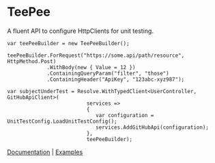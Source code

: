 # TeePee

A fluent API to configure HttpClients for unit testing.


```
var teePeeBuilder = new TeePeeBuilder();

teePeeBuilder.ForRequest("https://some.api/path/resource", HttpMethod.Post)
             .WithBody(new { Value = 12 })
             .ContainingQueryParam("filter", "those")
             .ContainingHeader("ApiKey", "123abc-xyz987");
             
var subjectUnderTest = Resolve.WithTypedClient<UserController, GitHubApiClient>(
                          services => 
                          {
                             var configuration = UnitTestConfig.LoadUnitTestConfig();
                             services.AddGitHubApi(configuration);                          
                          },
                          teePeeBuilder);
```

[Documentation](https://github.com/oatsoda/TeePee/blob/master/README.md#documentation) | [Examples](https://github.com/oatsoda/TeePee/tree/master/Examples)
